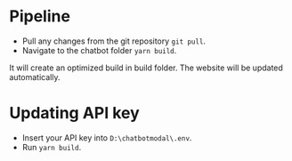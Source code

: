 # Pipeline
- Pull any changes from the git repository `git pull`.
- Navigate to the chatbot folder `yarn build`.

It will create an optimized build in build folder. The website will be updated automatically.

# Updating API key
- Insert your API key into `D:\chatbotmodal\.env`.
- Run `yarn build`.
